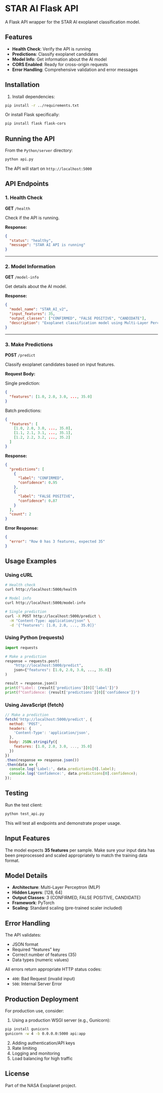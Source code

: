 # STAR AI Flask API

A Flask API wrapper for the STAR AI exoplanet classification model.

## Features

- **Health Check**: Verify the API is running
- **Predictions**: Classify exoplanet candidates
- **Model Info**: Get information about the AI model
- **CORS Enabled**: Ready for cross-origin requests
- **Error Handling**: Comprehensive validation and error messages

## Installation

1. Install dependencies:

```bash
pip install -r ../requirements.txt
```

Or install Flask specifically:

```bash
pip install flask flask-cors
```

## Running the API

From the `Python/server` directory:

```bash
python api.py
```

The API will start on `http://localhost:5000`

## API Endpoints

### 1. Health Check

**GET** `/health`

Check if the API is running.

**Response:**

```json
{
  "status": "healthy",
  "message": "STAR AI API is running"
}
```

---

### 2. Model Information

**GET** `/model-info`

Get details about the AI model.

**Response:**

```json
{
  "model_name": "STAR_AI_v2",
  "input_features": 35,
  "output_classes": ["CONFIRMED", "FALSE POSITIVE", "CANDIDATE"],
  "description": "Exoplanet classification model using Multi-Layer Perceptron"
}
```

---

### 3. Make Predictions

**POST** `/predict`

Classify exoplanet candidates based on input features.

**Request Body:**

Single prediction:

```json
{
  "features": [1.0, 2.0, 3.0, ..., 35.0]
}
```

Batch predictions:

```json
{
  "features": [
    [1.0, 2.0, 3.0, ..., 35.0],
    [1.1, 2.1, 3.1, ..., 35.1],
    [1.2, 2.2, 3.2, ..., 35.2]
  ]
}
```

**Response:**

```json
{
  "predictions": [
    {
      "label": "CONFIRMED",
      "confidence": 0.95
    },
    {
      "label": "FALSE POSITIVE",
      "confidence": 0.87
    }
  ],
  "count": 2
}
```

**Error Response:**

```json
{
  "error": "Row 0 has 3 features, expected 35"
}
```

## Usage Examples

### Using cURL

```bash
# Health check
curl http://localhost:5000/health

# Model info
curl http://localhost:5000/model-info

# Single prediction
curl -X POST http://localhost:5000/predict \
  -H "Content-Type: application/json" \
  -d '{"features": [1.0, 2.0, ..., 35.0]}'
```

### Using Python (requests)

```python
import requests

# Make a prediction
response = requests.post(
    "http://localhost:5000/predict",
    json={"features": [1.0, 2.0, 3.0, ..., 35.0]}
)

result = response.json()
print(f"Label: {result['predictions'][0]['label']}")
print(f"Confidence: {result['predictions'][0]['confidence']}")
```

### Using JavaScript (fetch)

```javascript
// Make a prediction
fetch('http://localhost:5000/predict', {
  method: 'POST',
  headers: {
    'Content-Type': 'application/json',
  },
  body: JSON.stringify({
    features: [1.0, 2.0, 3.0, ..., 35.0]
  })
})
.then(response => response.json())
.then(data => {
  console.log('Label:', data.predictions[0].label);
  console.log('Confidence:', data.predictions[0].confidence);
});
```

## Testing

Run the test client:

```bash
python test_api.py
```

This will test all endpoints and demonstrate proper usage.

## Input Features

The model expects **35 features** per sample. Make sure your input data has been preprocessed and scaled appropriately to match the training data format.

## Model Details

- **Architecture**: Multi-Layer Perceptron (MLP)
- **Hidden Layers**: [128, 64]
- **Output Classes**: 3 (CONFIRMED, FALSE POSITIVE, CANDIDATE)
- **Framework**: PyTorch
- **Scaling**: Standard scaling (pre-trained scaler included)

## Error Handling

The API validates:

- JSON format
- Required "features" key
- Correct number of features (35)
- Data types (numeric values)

All errors return appropriate HTTP status codes:

- `400`: Bad Request (invalid input)
- `500`: Internal Server Error

## Production Deployment

For production use, consider:

1. Using a production WSGI server (e.g., Gunicorn):

```bash
pip install gunicorn
gunicorn -w 4 -b 0.0.0.0:5000 api:app
```

2. Adding authentication/API keys
3. Rate limiting
4. Logging and monitoring
5. Load balancing for high traffic

## License

Part of the NASA Exoplanet project.
